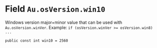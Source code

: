 # Field `Au.osVersion.win10`

Windows version major+minor value that can be used with `Au.osVersion.winVer`. Example: `if (osVersion.winVer >= osVersion.win8) ...`

```
public const int win10 = 2560
```